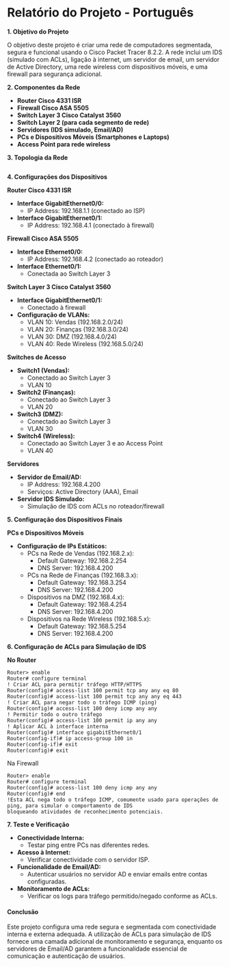 # Relatório do Projeto - Português

**1. Objetivo do Projeto**

O objetivo deste projeto é criar uma rede de computadores segmentada, segura e funcional usando o Cisco Packet Tracer 8.2.2. A rede inclui um IDS (simulado com ACLs), ligação à internet, um servidor de email, um servidor de Active Directory, uma rede wireless com dispositivos móveis, e uma firewall para segurança adicional.

**2. Componentes da Rede**

* **Router Cisco 4331 ISR**
* **Firewall Cisco ASA 5505**
* **Switch Layer 3 Cisco Catalyst 3560**
* **Switch Layer 2 (para cada segmento de rede)**
* **Servidores (IDS simulado, Email/AD)**
* **PCs e Dispositivos Móveis (Smartphones e Laptops)**
* **Access Point para rede wireless**

**3. Topologia da Rede**

<figure><img src=".gitbook/assets/Captura de ecrã de 2024-07-04 21-46-04.png" alt=""><figcaption></figcaption></figure>

**4. Configurações dos Dispositivos**

**Router Cisco 4331 ISR**

* **Interface GigabitEthernet0/0:**
  * IP Address: 192.168.1.1 (conectado ao ISP)
* **Interface GigabitEthernet0/1:**
  * IP Address: 192.168.4.1 (conectado à firewall)

**Firewall Cisco ASA 5505**

* **Interface Ethernet0/0:**
  * IP Address: 192.168.4.2 (conectado ao roteador)
* **Interface Ethernet0/1:**
  * Conectada ao Switch Layer 3

**Switch Layer 3 Cisco Catalyst 3560**

* **Interface GigabitEthernet0/1:**
  * Conectado à firewall
* **Configuração de VLANs:**
  * VLAN 10:  Vendas (192.168.2.0/24)
  * VLAN 20: Finanças (192.168.3.0/24)
  * VLAN 30: DMZ (192.168.4.0/24)
  * VLAN 40: Rede Wireless (192.168.5.0/24)

**Switches de Acesso**

* **Switch1 (Vendas):**
  * Conectado ao Switch Layer 3
  * VLAN 10
* **Switch2 (Finanças):**
  * Conectado ao Switch Layer 3
  * VLAN 20
* **Switch3 (DMZ):**
  * Conectado ao Switch Layer 3
  * VLAN 30
* **Switch4 (Wireless):**
  * Conectado ao Switch Layer 3 e ao Access Point
  * VLAN 40

**Servidores**

* **Servidor de Email/AD:**
  * IP Address: 192.168.4.200
  * Serviços: Active Directory (AAA), Email
* **Servidor IDS Simulado:**
  * Simulação de IDS com ACLs no roteador/firewall

**5. Configuração dos Dispositivos Finais**

**PCs e Dispositivos Móveis**

* **Configuração de IPs Estáticos:**
  * PCs na Rede de Vendas (192.168.2.x):
    * Default Gateway: 192.168.2.254
    * DNS Server: 192.168.4.200
  * PCs na Rede de Finanças (192.168.3.x):
    * Default Gateway: 192.168.3.254
    * DNS Server: 192.168.4.200
  * Dispositivos na DMZ (192.168.4.x):
    * Default Gateway: 192.168.4.254
    * DNS Server: 192.168.4.200
  * Dispositivos na Rede Wireless (192.168.5.x):
    * Default Gateway: 192.168.5.254
    * DNS Server: 192.168.4.200

**6. Configuração de ACLs para Simulação de IDS**

**No Router**

```
Router> enable
Router# configure terminal
! Criar ACL para permitir tráfego HTTP/HTTPS
Router(config)# access-list 100 permit tcp any any eq 80
Router(config)# access-list 100 permit tcp any any eq 443
! Criar ACL para negar todo o tráfego ICMP (ping)
Router(config)# access-list 100 deny icmp any any
! Permitir todo o outro tráfego
Router(config)# access-list 100 permit ip any any
! Aplicar ACL à interface interna
Router(config)# interface gigabitEthernet0/1
Router(config-if)# ip access-group 100 in
Router(config-if)# exit
Router(config)# exit
```

Na Firewall

```
Router> enable
Router# configure terminal
Router(config)# access-list 100 deny icmp any any
Router(config)# end
!Esta ACL nega todo o tráfego ICMP, comumente usado para operações de ping, para simular o comportamento de IDS 
bloqueando atividades de reconhecimento potenciais.
```

**7. Teste e Verificação**

* **Conectividade Interna:**
  * Testar ping entre PCs nas diferentes redes.
* **Acesso à Internet:**
  * Verificar conectividade com o servidor ISP.
* **Funcionalidade de Email/AD:**
  * Autenticar usuários no servidor AD e enviar emails entre contas configuradas.
* **Monitoramento de ACLs:**
  * Verificar os logs para tráfego permitido/negado conforme as ACLs.

#### Conclusão

Este projeto configura uma rede segura e segmentada com conectividade interna e externa adequada. A utilização de ACLs para simulação de IDS fornece uma camada adicional de monitoramento e segurança, enquanto os servidores de Email/AD garantem a funcionalidade essencial de comunicação e autenticação de usuários.
